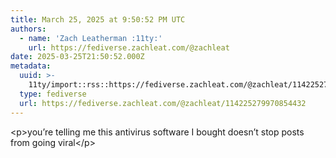 ```yaml
---
title: March 25, 2025 at 9:50:52 PM UTC
authors:
  - name: 'Zach Leatherman :11ty:'
    url: https://fediverse.zachleat.com/@zachleat
date: 2025-03-25T21:50:52.000Z
metadata:
  uuid: >-
    11ty/import::rss::https://fediverse.zachleat.com/@zachleat/114225279970854432
  type: fediverse
  url: https://fediverse.zachleat.com/@zachleat/114225279970854432
---
```

\<p>you’re telling me this antivirus software I bought doesn’t stop posts from going viral\</p>